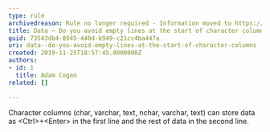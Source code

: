 ```yaml
---
type: rule
archivedreason: Rule no longer required - Information moved to https://rules.ssw.com.au/avoid-spaces-and-empty-lines-at-the-start-of-character-columns
title: Data – Do you avoid empty lines at the start of character columns?
guid: 73543db4-8945-440d-b949-c21cc4ba447a
uri: data--do-you-avoid-empty-lines-at-the-start-of-character-columns
created: 2019-11-25T18:57:45.0000000Z
authors:
- id: 1
  title: Adam Cogan
related: []

---
```



<p class="ssw15-rteElement-P">​​Character columns (char, varchar, text, nchar, varchar, text) can store data as &lt;Ctrl&gt;+&lt;Enter&gt; in the first line and the rest of data in the second line.​​<br></p>
<br><excerpt class='endintro'></excerpt><br>



